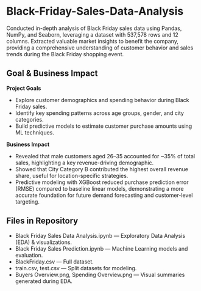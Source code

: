 # Black-Friday-Sales-Data-Analysis
Conducted in-depth analysis of Black Friday sales data using Pandas, NumPy, and Seaborn, leveraging a dataset with 537,578 rows and 12 columns.
Extracted valuable market insights to benefit the company, providing a comprehensive understanding of customer behavior and sales trends during the Black Friday shopping event.

## Goal & Business Impact

**Project Goals**
- Explore customer demographics and spending behavior during Black Friday sales.
- Identify key spending patterns across age groups, gender, and city categories.
- Build predictive models to estimate customer purchase amounts using ML techniques.

**Business Impact**
- Revealed that male customers aged 26–35 accounted for ~35% of total sales, highlighting a key revenue-driving demographic.
- Showed that City Category B contributed the highest overall revenue share, useful for location-specific strategies.
- Predictive modeling with XGBoost reduced purchase prediction error (RMSE) compared to baseline linear models, demonstrating a more accurate foundation for future     demand forecasting and customer-level targeting.

## Files in Repository

- Black Friday Sales Data Analysis.ipynb — Exploratory Data Analysis (EDA) & visualizations.
- Black Friday Sales Prediction.ipynb — Machine Learning models and evaluation.
- BlackFriday.csv — Full dataset.
- train.csv, test.csv — Split datasets for modeling.
- Buyers Overview.png, Spending Overview.png — Visual summaries generated during EDA.


